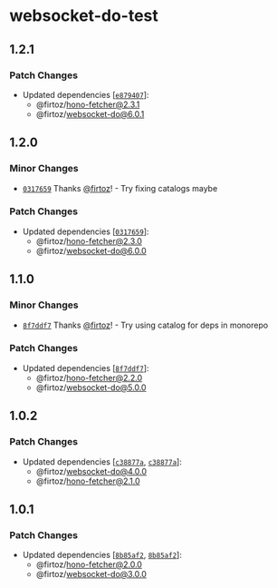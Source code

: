 # websocket-do-test

## 1.2.1

### Patch Changes

- Updated dependencies [[`e879407`](https://github.com/firtoz/fullstack-toolkit/commit/e8794074e3803b45cbf1d754b99b5cfb82e7fb2c)]:
  - @firtoz/hono-fetcher@2.3.1
  - @firtoz/websocket-do@6.0.1

## 1.2.0

### Minor Changes

- [`0317659`](https://github.com/firtoz/fullstack-toolkit/commit/0317659a87fa7be9bb47130fe6ad8004562fd277) Thanks [@firtoz](https://github.com/firtoz)! - Try fixing catalogs maybe

### Patch Changes

- Updated dependencies [[`0317659`](https://github.com/firtoz/fullstack-toolkit/commit/0317659a87fa7be9bb47130fe6ad8004562fd277)]:
  - @firtoz/hono-fetcher@2.3.0
  - @firtoz/websocket-do@6.0.0

## 1.1.0

### Minor Changes

- [`8f7ddf7`](https://github.com/firtoz/fullstack-toolkit/commit/8f7ddf7a200a5b4133ba16f32b9d46da97a8344d) Thanks [@firtoz](https://github.com/firtoz)! - Try using catalog for deps in monorepo

### Patch Changes

- Updated dependencies [[`8f7ddf7`](https://github.com/firtoz/fullstack-toolkit/commit/8f7ddf7a200a5b4133ba16f32b9d46da97a8344d)]:
  - @firtoz/hono-fetcher@2.2.0
  - @firtoz/websocket-do@5.0.0

## 1.0.2

### Patch Changes

- Updated dependencies [[`c38877a`](https://github.com/firtoz/fullstack-toolkit/commit/c38877a21b3879eb41ae457aac35ea9d5eac6db7), [`c38877a`](https://github.com/firtoz/fullstack-toolkit/commit/c38877a21b3879eb41ae457aac35ea9d5eac6db7)]:
  - @firtoz/websocket-do@4.0.0
  - @firtoz/hono-fetcher@2.1.0

## 1.0.1

### Patch Changes

- Updated dependencies [[`8b85af2`](https://github.com/firtoz/fullstack-toolkit/commit/8b85af2940ae002fb376885bedfbfb341950b29c), [`8b85af2`](https://github.com/firtoz/fullstack-toolkit/commit/8b85af2940ae002fb376885bedfbfb341950b29c)]:
  - @firtoz/hono-fetcher@2.0.0
  - @firtoz/websocket-do@3.0.0
